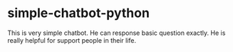 # simple-chatbot-python
This is very simple chatbot. He can response basic question exactly. He is really helpful for support people in their life.
